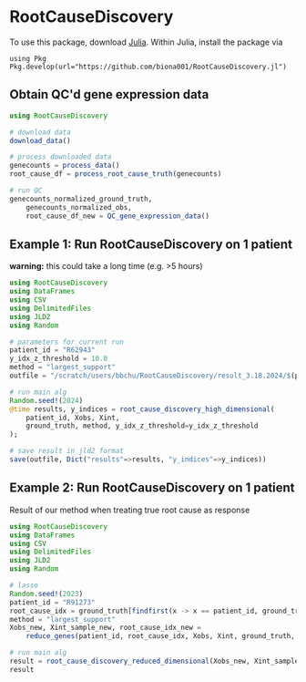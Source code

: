 # RootCauseDiscovery

To use this package, download [Julia](https://julialang.org/downloads/). Within Julia, install the package via
```
using Pkg
Pkg.develop(url="https://github.com/biona001/RootCauseDiscovery.jl")
```

## Obtain QC'd gene expression data
```julia
using RootCauseDiscovery

# download data
download_data()

# process downloaded data
genecounts = process_data()
root_cause_df = process_root_cause_truth(genecounts)

# run QC
genecounts_normalized_ground_truth,
    genecounts_normalized_obs,
    root_cause_df_new = QC_gene_expression_data()
```

## Example 1: Run RootCauseDiscovery on 1 patient

**warning:** this could take a long time (e.g. >5 hours)

```julia
using RootCauseDiscovery
using DataFrames
using CSV
using DelimitedFiles
using JLD2
using Random

# parameters for current run
patient_id = "R62943"
y_idx_z_threshold = 10.0
method = "largest_support"
outfile = "/scratch/users/bbchu/RootCauseDiscovery/result_3.18.2024/$(patient_id).jld2"

# run main alg
Random.seed!(2024)
@time results, y_indices = root_cause_discovery_high_dimensional(
    patient_id, Xobs, Xint, 
    ground_truth, method, y_idx_z_threshold=y_idx_z_threshold
);

# save result in jld2 format
save(outfile, Dict("results"=>results, "y_indices"=>y_indices))
```

## Example 2: Run RootCauseDiscovery on 1 patient

Result of our method when treating true root cause as response

```julia
using RootCauseDiscovery
using DataFrames
using CSV
using DelimitedFiles
using JLD2
using Random

# lasso 
Random.seed!(2023)
patient_id = "R91273"
root_cause_idx = ground_truth[findfirst(x -> x == patient_id, ground_truth[!, "Patient ID"]), end]
method = "largest_support"
Xobs_new, Xint_sample_new, root_cause_idx_new = 
    reduce_genes(patient_id, root_cause_idx, Xobs, Xint, ground_truth, method)

# run main alg
result = root_cause_discovery_reduced_dimensional(Xobs_new, Xint_sample_new)
result
```
